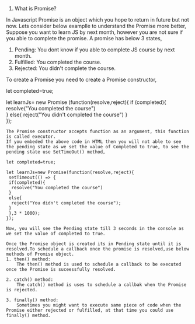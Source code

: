 1. What is Promise?

  In Javascript Promise is an object which you hope to return in future but not now.
  Lets consider below examplle to understand the Promise more better,
  Suppose you want to learn JS by next month, however you are not sure if you able to complete the promise.
  A promise has below 3 states,
  1. Pending: You dont know if you able to complete JS course by next month.
  2. Fulfilled: You completed the course.
  3. Rejected: You didn't complete the course.
  
  To create a Promise you need to create a Promise constructor,
  
  let completed=true;
  
  let learnJs= new Promise (function(resolve,reject){
     if (completed){
     resolve("You completed the course")              
      }
     else{
      reject("You didn't completed the course")
      }   
    });
    
    The Promise constructor accepts function as an argument, this function is called executor.
    If you embeded the above code in HTML then you will not able to see the pending state as we set the value of Completed to true, to see the pending state use SetTimeOut() method,
    
    let completed=true;
    
    let learnJs=new Promise(function(resolve,reject){
     setTimeout(() => {
     if(completed){
      resolve("You completed the course")
     }
     else{
      reject("You didn't completed the course");
     } 
     },3 * 1000);
    });
    
    Now, you will see the Pending state till 3 seconds in the console as we set the value of completed to true.
    
    Once the Promise object is created its in Pending state until it is resolved.To schedule a callback once the promise is resolved,use below methods of Promise object.
    1. then() method:
        The then() method is used to schedule a callback to be executed once the Promise is suceessfully resolved.
        
    2. catch() method:
        The catch() method is uses to schedule a callbak when the Promise is rejected.
        
    3. finally() method:
        Sometimes you might want to execute same piece of code when the Promise either rejected or fulfilled, at that time you could use finally() method.
